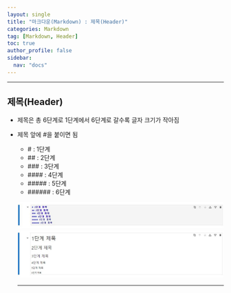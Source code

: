 ```yaml
---
layout: single
title: "마크다운(Markdown) : 제목(Header)"
categories: Markdown
tag: [Markdown, Header]
toc: true
author_profile: false
sidebar:
  nav: "docs"
---
```


<hr>

## 제목(Header)

* 제목은 총 6단계로 1단계에서 6단계로 갈수록 글자 크기가 작아짐
* 제목 앞에 \#을 붙이면 됨
  * \# : 1단계
  * \#\# : 2단계
  * \#\#\# : 3단계
  * \#\#\#\# : 4단계
  * \#\#\#\#\# : 5단계
  * \#\#\#\#\#\# : 6단계

  ![제목 입력](/assets/images/Md/Md_Header_1.JPG)
  ![제목 출력](/assets/images/Md/Md_Header_2.JPG)

  <hr>
